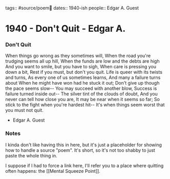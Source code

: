 tags:: #source/poem🔖
dates:: 1940-ish
people:: Edgar A. Guest

# 1940 - Don't Quit - Edgar A.
### Don't Quit
When things go wrong as they sometimes will,
When the road you're trudging seems all up hill,
When the funds are low and the debts are high
And you want to smile, but you have to sigh,
When care is pressing you down a bit,
Rest if you must, but don't you quit.
Life is queer with its twists and turns,
As every one of us sometimes learns,
And many a failure turns about
When he might have won had he stuck it out;
Don't give up though the pace seems slow--
You may succeed with another blow,
Success is failure turned inside out--
The silver tint of the clouds of doubt,
And you never can tell how close you are,
It may be near when it seems so far;
So stick to the fight when you're hardest hit--
It's when things seem worst that you must not quit.

- Edgar A. Guest

### Notes
I kinda don't like having this in here, but it's just a placeholder for showing how to handle a source "poem". It's short, so it's not too shabby to just paste the whole thing in.

I suppose if I had to force a link here, I'll refer you to a place where quitting often happens: the [[Mental Squeeze Point]].